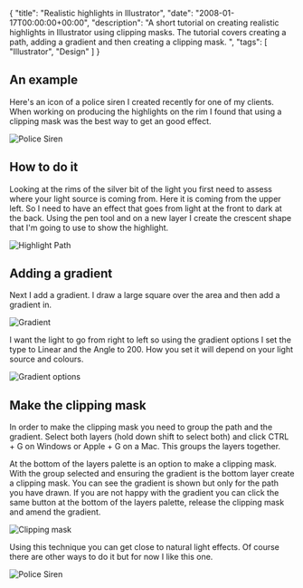 {
  "title": "Realistic highlights in Illustrator",
  "date": "2008-01-17T00:00:00+00:00",
  "description": "A short tutorial on creating realistic highlights in Illustrator using clipping masks. The tutorial covers creating a path, adding a gradient and then creating a clipping mask. ",
  "tags": [
    "Illustrator",
    "Design"
  ]
}

## An example

Here's an icon of a police siren I created recently for one of my clients. When working on producing the highlights on the rim I found that using a clipping mask was the best way to get an good effect.

![Police Siren][1] 

## How to do it

Looking at the rims of the silver bit of the light you first need to assess where your light source is coming from. Here it is coming from the upper left. So I need to have an effect that goes from light at the front to dark at the back. Using the pen tool and on a new layer I create the crescent shape that I'm going to use to show the highlight.

![Highlight Path][2] 

## Adding a gradient

Next I add a gradient. I draw a large square over the area and then add a gradient in.

![Gradient][3] 

I want the light to go from right to left so using the gradient options I set the type to Linear and the Angle to 200. How you set it will depend on your light source and colours. 

![Gradient options][4] 

## Make the clipping mask

In order to make the clipping mask you need to group the path and the gradient. Select both layers (hold down shift to select both) and click CTRL + G on Windows or Apple + G on a Mac. This groups the layers together.

At the bottom of the layers palette is an option to make a clipping mask. With the group selected and ensuring the gradient is the bottom layer create a clipping mask. You can see the gradient is shown but only for the path you have drawn. If you are not happy with the gradient you can click the same button at the bottom of the layers palette, release the clipping mask and amend the gradient. 

![Clipping mask][5] 

Using this technique you can get close to natural light effects. Of course there are other ways to do it but for now I like this one.

![Police Siren][1]

 [1]: http://shapeshed.com/images/articles/police-light.png 
 [2]: http://shapeshed.com/images/articles/highlight_path.jpg 
 [3]: http://shapeshed.com/images/articles/siren_gradient.jpg 
 [4]: http://shapeshed.com/images/articles/siren_gradient_options.jpg 
 [5]: http://shapeshed.com/images/articles/siren_clipping_mask.jpg 
